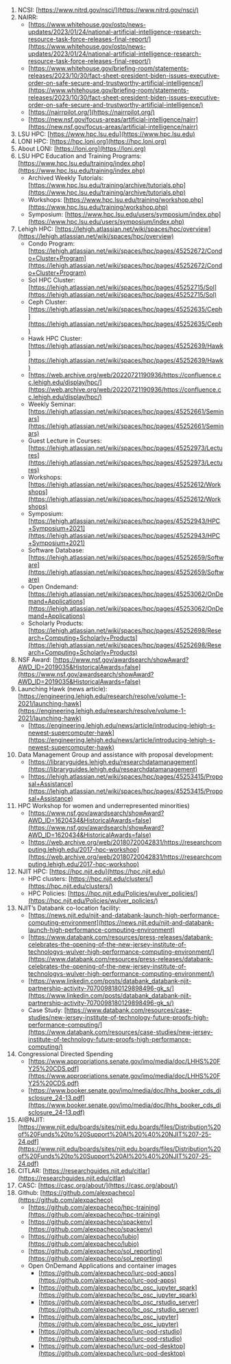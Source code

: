 1. NCSI: [https://www.nitrd.gov/nsci/](https://www.nitrd.gov/nsci/)
2. NAIRR:
   - [https://www.whitehouse.gov/ostp/news-updates/2023/01/24/national-artificial-intelligence-research-resource-task-force-releases-final-report/](https://www.whitehouse.gov/ostp/news-updates/2023/01/24/national-artificial-intelligence-research-resource-task-force-releases-final-report/)
   - [https://www.whitehouse.gov/briefing-room/statements-releases/2023/10/30/fact-sheet-president-biden-issues-executive-order-on-safe-secure-and-trustworthy-artificial-intelligence/](https://www.whitehouse.gov/briefing-room/statements-releases/2023/10/30/fact-sheet-president-biden-issues-executive-order-on-safe-secure-and-trustworthy-artificial-intelligence/)
   - [https://nairrpilot.org/](https://nairrpilot.org/)
   - [https://new.nsf.gov/focus-areas/artificial-intelligence/nairr](https://new.nsf.gov/focus-areas/artificial-intelligence/nairr)
3. LSU HPC: [https://www.hpc.lsu.edu](https://www.hpc.lsu.edu)
4. LONI HPC: [https://hpc.loni.org](https://hpc.loni.org)
5. About LONI: [https://loni.org](https://loni.org)
6. LSU HPC Education and Training Programs: [https://www.hpc.lsu.edu/training/index.php](https://www.hpc.lsu.edu/training/index.php)
   - Archived Weekly Tutorials: [https://www.hpc.lsu.edu/training/archive/tutorials.php](https://www.hpc.lsu.edu/training/archive/tutorials.php)
   - Workshops: [https://www.hpc.lsu.edu/training/workshop.php](https://www.hpc.lsu.edu/training/workshop.php)
   -  Symposium: [https://www.hpc.lsu.edu/users/symposium/index.php](https://www.hpc.lsu.edu/users/symposium/index.php)
7. Lehigh HPC: [https://lehigh.atlassian.net/wiki/spaces/hpc/overview](https://lehigh.atlassian.net/wiki/spaces/hpc/overview)
   - Condo Program: [https://lehigh.atlassian.net/wiki/spaces/hpc/pages/45252672/Condo+Cluster+Program](https://lehigh.atlassian.net/wiki/spaces/hpc/pages/45252672/Condo+Cluster+Program)
   - Sol HPC Cluster: [https://lehigh.atlassian.net/wiki/spaces/hpc/pages/45252715/Sol](https://lehigh.atlassian.net/wiki/spaces/hpc/pages/45252715/Sol)
   - Ceph Cluster: [https://lehigh.atlassian.net/wiki/spaces/hpc/pages/45252635/Ceph](https://lehigh.atlassian.net/wiki/spaces/hpc/pages/45252635/Ceph)
   - Hawk HPC Cluster: [https://lehigh.atlassian.net/wiki/spaces/hpc/pages/45252639/Hawk](https://lehigh.atlassian.net/wiki/spaces/hpc/pages/45252639/Hawk)
   - [https://web.archive.org/web/20220721190936/https://confluence.cc.lehigh.edu/display/hpc/](https://web.archive.org/web/20220721190936/https://confluence.cc.lehigh.edu/display/hpc/)
   - Weekly Seminar: [https://lehigh.atlassian.net/wiki/spaces/hpc/pages/45252661/Seminars](https://lehigh.atlassian.net/wiki/spaces/hpc/pages/45252661/Seminars) 
   - Guest Lecture in Courses: [https://lehigh.atlassian.net/wiki/spaces/hpc/pages/45252973/Lectures](https://lehigh.atlassian.net/wiki/spaces/hpc/pages/45252973/Lectures)
   - Workshops: [https://lehigh.atlassian.net/wiki/spaces/hpc/pages/45252612/Workshops](https://lehigh.atlassian.net/wiki/spaces/hpc/pages/45252612/Workshops)
   - Symposium: [https://lehigh.atlassian.net/wiki/spaces/hpc/pages/45252943/HPC+Symposium+2021](https://lehigh.atlassian.net/wiki/spaces/hpc/pages/45252943/HPC+Symposium+2021)
   - Software Database: [https://lehigh.atlassian.net/wiki/spaces/hpc/pages/45252659/Software](https://lehigh.atlassian.net/wiki/spaces/hpc/pages/45252659/Software)
   - Open Ondemand: [https://lehigh.atlassian.net/wiki/spaces/hpc/pages/45253062/OnDemand+Applications](https://lehigh.atlassian.net/wiki/spaces/hpc/pages/45253062/OnDemand+Applications)
   - Scholarly Products: [https://lehigh.atlassian.net/wiki/spaces/hpc/pages/45252698/Research+Computing+Scholarly+Products](https://lehigh.atlassian.net/wiki/spaces/hpc/pages/45252698/Research+Computing+Scholarly+Products)
8. NSF Award: [https://www.nsf.gov/awardsearch/showAward?AWD_ID=2019035&HistoricalAwards=false](https://www.nsf.gov/awardsearch/showAward?AWD_ID=2019035&HistoricalAwards=false)
9. Launching Hawk (news article):  [https://engineering.lehigh.edu/research/resolve/volume-1-2021/launching-hawk](https://engineering.lehigh.edu/research/resolve/volume-1-2021/launching-hawk)
    - [https://engineering.lehigh.edu/news/article/introducing-lehigh-s-newest-supercomputer-hawk](https://engineering.lehigh.edu/news/article/introducing-lehigh-s-newest-supercomputer-hawk)
10. Data Management Group and assistance with proposal development: 
    - [https://libraryguides.lehigh.edu/researchdatamanagement](https://libraryguides.lehigh.edu/researchdatamanagement)
    - [https://lehigh.atlassian.net/wiki/spaces/hpc/pages/45253415/Proposal+Assistance](https://lehigh.atlassian.net/wiki/spaces/hpc/pages/45253415/Proposal+Assistance)
11. HPC Workshop for women and underrepresented minorities)
    - [https://www.nsf.gov/awardsearch/showAward?AWD_ID=1620434&HistoricalAwards=false](https://www.nsf.gov/awardsearch/showAward?AWD_ID=1620434&HistoricalAwards=false)
    - [https://web.archive.org/web/20180720042831/https://researchcomputing.lehigh.edu/2017-hpc-workshop](https://web.archive.org/web/20180720042831/https://researchcomputing.lehigh.edu/2017-hpc-workshop)
12. NJIT HPC: [https://hpc.njit.edu](https://hpc.njit.edu)
    - HPC clusters: [https://hpc.njit.edu/clusters/](https://hpc.njit.edu/clusters/)
    - HPC Policies: [https://hpc.njit.edu/Policies/wulver_policies/](https://hpc.njit.edu/Policies/wulver_policies/) 
13. NJIT’s Databank co-location facility:
    - [https://news.njit.edu/njit-and-databank-launch-high-performance-computing-environment](https://news.njit.edu/njit-and-databank-launch-high-performance-computing-environment)
    - [https://www.databank.com/resources/press-releases/databank-celebrates-the-opening-of-the-new-jersey-institute-of-technologys-wulver-high-performance-computing-environment/](https://www.databank.com/resources/press-releases/databank-celebrates-the-opening-of-the-new-jersey-institute-of-technologys-wulver-high-performance-computing-environment/)
    - [https://www.linkedin.com/posts/databank_databank-njit-partnership-activity-7070098180129898496-gk_s/](https://www.linkedin.com/posts/databank_databank-njit-partnership-activity-7070098180129898496-gk_s/)
    - Case Study: [https://www.databank.com/resources/case-studies/new-jersey-institute-of-technology-future-proofs-high-performance-computing/](https://www.databank.com/resources/case-studies/new-jersey-institute-of-technology-future-proofs-high-performance-computing/)
14. Congressional Directed Spending
    - [https://www.appropriations.senate.gov/imo/media/doc/LHHS%20FY25%20CDS.pdf](https://www.appropriations.senate.gov/imo/media/doc/LHHS%20FY25%20CDS.pdf)
    - [https://www.booker.senate.gov/imo/media/doc/lhhs_booker_cds_disclosure_24-13.pdf](https://www.booker.senate.gov/imo/media/doc/lhhs_booker_cds_disclosure_24-13.pdf)
15. AI@NJIT: [https://www.njit.edu/boards/sites/njit.edu.boards/files/Distribution%20of%20Funds%20to%20Support%20AI%20%40%20NJIT%207-25-24.pdf](https://www.njit.edu/boards/sites/njit.edu.boards/files/Distribution%20of%20Funds%20to%20Support%20AI%20%40%20NJIT%207-25-24.pdf)
16. CITLAR: [https://researchguides.njit.edu/citlar](https://researchguides.njit.edu/citlar)
17. CASC: [https://casc.org/about/](https://casc.org/about/)
18. Github: [https://github.com/alexpacheco](https://github.com/alexpacheco)
    - [https://github.com/alexpacheco/hpc-training](https://github.com/alexpacheco/hpc-training)
    - [https://github.com/alexpacheco/spackenv](https://github.com/alexpacheco/spackenv)
    - [https://github.com/alexpacheco/lubio](https://github.com/alexpacheco/lubio)
    - [https://github.com/alexpacheco/sol_reporting](https://github.com/alexpacheco/sol_reporting)
    - Open OnDemand Applications and container images
      - [https://github.com/alexpacheco/lurc-ood-apps](https://github.com/alexpacheco/lurc-ood-apps) 
      - [https://github.com/alexpacheco/bc_osc_jupyter_spark](https://github.com/alexpacheco/bc_osc_jupyter_spark)
      - [https://github.com/alexpacheco/bc_osc_rstudio_server](https://github.com/alexpacheco/bc_osc_rstudio_server)
      - [https://github.com/alexpacheco/bc_osc_jupyter](https://github.com/alexpacheco/bc_osc_jupyter)
      - [https://github.com/alexpacheco/lurc-ood-rstudio](https://github.com/alexpacheco/lurc-ood-rstudio)
      - [https://github.com/alexpacheco/lurc-ood-desktop](https://github.com/alexpacheco/lurc-ood-desktop)
